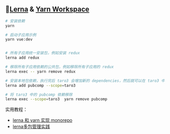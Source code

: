 ## [Lerna]((https://github.com/lerna/lerna)) & [Yarn Workspace](https://classic.yarnpkg.com/blog/2017/08/02/introducing-workspaces/)

```bash
# 安装依赖
yarn

# 启动子应用示例
yarn vue:dev


# 所有子应用统一安装包，例如安装 redux
lerna add redux

# 移除所有子应用依赖的公共包，例如移除所有子应用的 redux
lerna exec -- yarn remove redux

# 安装本地包依赖，执行完后 taro3 会增加新的 dependencies，然后就可以在 taro3 中使用 pubcomp:
lerna add pubcomp --scope=taro3

# 将 taro3 中的 pubcomp 依赖移除
lerna exec --scope=taro3  yarn remove pubcomp
```

实用教程：
  - [lerna 和 yarn 实现 monorepo](https://juejin.cn/post/6855129007185362952#heading-14)
  - [lerna多包管理实践](https://juejin.cn/post/6844904194999058440)
